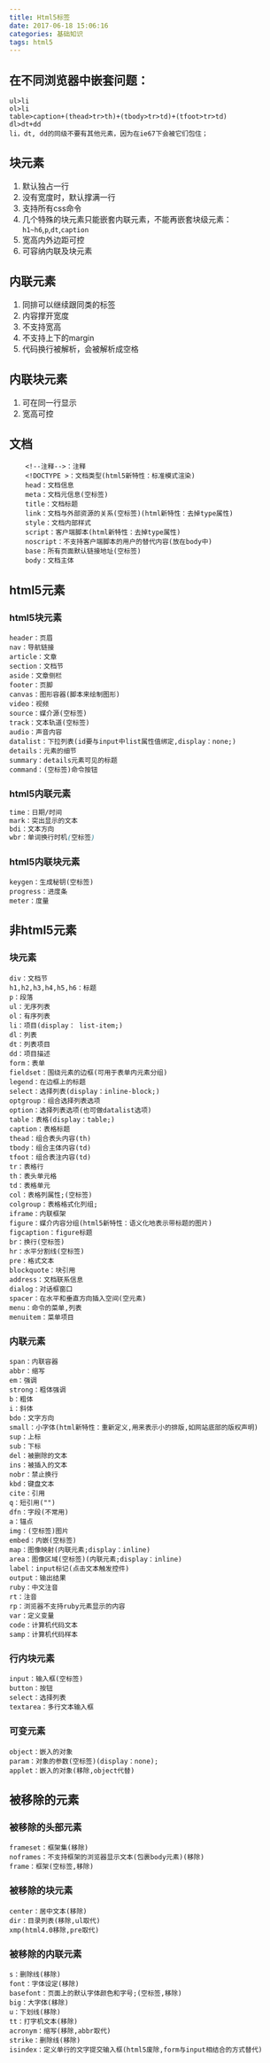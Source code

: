 ```yaml
---
title: Html5标签
date: 2017-06-18 15:06:16
categories: 基础知识
tags: html5
---
```

## 在不同浏览器中嵌套问题：
```
ul>li
ol>li
table>caption+(thead>tr>th)+(tbody>tr>td)+(tfoot>tr>td)
dl>dt+dd
li，dt, dd的同级不要有其他元素，因为在ie67下会被它们包住；
```

## 块元素
1. 默认独占一行
2. 没有宽度时，默认撑满一行
3. 支持所有css命令
4. 几个特殊的块元素只能嵌套内联元素，不能再嵌套块级元素：`h1~h6`,`p`,`dt`,`caption`
5. 宽高内外边距可控
6. 可容纳内联及块元素

## 内联元素
1. 同排可以继续跟同类的标签
2. 内容撑开宽度
3. 不支持宽高
4. 不支持上下的margin
5. 代码换行被解析，会被解析成空格

## 内联块元素
1. 可在同一行显示
2. 宽高可控
    
## 文档
```
    <!--注释-->：注释
    <!DOCTYPE >：文档类型(html5新特性：标准模式渲染)
    head：文档信息
    meta：文档元信息(空标签)
    title：文档标题
    link：文档与外部资源的关系(空标签)(html新特性：去掉type属性)
    style：文档内部样式
    script：客户端脚本(html新特性：去掉type属性)
    noscript：不支持客户端脚本的用户的替代内容(放在body中)
    base：所有页面默认链接地址(空标签)
    body：文档主体
```

## html5元素
### html5块元素
```
header：页眉
nav：导航链接
article：文章
section：文档节
aside：文章侧栏
footer：页脚
canvas：图形容器(脚本来绘制图形)
video：视频
source：媒介源(空标签)
track：文本轨道(空标签)
audio：声音内容
datalist：下拉列表(id要与input中list属性值绑定,display：none;)
details：元素的细节
summary：details元素可见的标题
command：(空标签)命令按钮
```
### html5内联元素
```css
time：日期/时间
mark：突出显示的文本
bdi：文本方向
wbr：单词换行时机(空标签)
```
### html5内联块元素
```
keygen：生成秘钥(空标签)
progress：进度条
meter：度量
```
## 非html5元素
### 块元素
```
div：文档节
h1,h2,h3,h4,h5,h6：标题
p：段落
ul：无序列表
ol：有序列表
li：项目(display： list-item;)
dl：列表
dt：列表项目
dd：项目描述
form：表单
fieldset：围绕元素的边框(可用于表单内元素分组)
legend：在边框上的标题
select：选择列表(display：inline-block;)
optgroup：组合选择列表选项
option：选择列表选项(也可做datalist选项)
table：表格(display：table;)
caption：表格标题
thead：组合表头内容(th)
tbody：组合主体内容(td)
tfoot：组合表注内容(td)
tr：表格行
th：表头单元格
td：表格单元
col：表格列属性;(空标签)
colgroup：表格格式化列组;
iframe：内联框架
figure：媒介内容分组(html5新特性：语义化地表示带标题的图片)
figcaption：figure标题
br：换行(空标签)
hr：水平分割线(空标签)
pre：格式文本
blockquote：块引用
address：文档联系信息
dialog：对话框窗口
spacer：在水平和垂直方向插入空间(空元素)
menu：命令的菜单,列表
menuitem：菜单项目
```

### 内联元素
```
span：内联容器
abbr：缩写
em：强调
strong：粗体强调
b：粗体
i：斜体
bdo：文字方向
small：小字体(html新特性：重新定义,用来表示小的排版,如网站底部的版权声明)
sup：上标
sub：下标
del：被删除的文本
ins：被插入的文本
nobr：禁止换行
kbd：键盘文本
cite：引用
q：短引用("")
dfn：字段(不常用)
a：锚点
img：(空标签)图片
embed：内嵌(空标签)
map：图像映射(内联元素;display：inline)
area：图像区域(空标签)(内联元素;display：inline)
label：input标记(点击文本触发控件)
output：输出结果
ruby：中文注音
rt：注音
rp：浏览器不支持ruby元素显示的内容
var：定义变量
code：计算机代码文本
samp：计算机代码样本
```
### 行内块元素
```
input：输入框(空标签)
button：按钮
select：选择列表
textarea：多行文本输入框
```
### 可变元素
```
object：嵌入的对象
param：对象的参数(空标签)(display：none);
applet：嵌入的对象(移除,object代替)
```
## 被移除的元素
### 被移除的头部元素
```
frameset：框架集(移除)
noframes：不支持框架的浏览器显示文本(包裹body元素)(移除)
frame：框架(空标签,移除)
```
### 被移除的块元素
```
center：居中文本(移除)
dir：目录列表(移除,ul取代)
xmp(html4.0移除,pre取代)
```
### 被移除的内联元素
```
s：删除线(移除)
font：字体设定(移除)
basefont：页面上的默认字体颜色和字号;(空标签,移除)
big：大字体(移除)
u：下划线(移除)
tt：打字机文本(移除)
acronym：缩写(移除,abbr取代)
strike：删除线(移除)
isindex：定义单行的文字提交输入框(html5废除,form与input相结合的方式替代)
```
